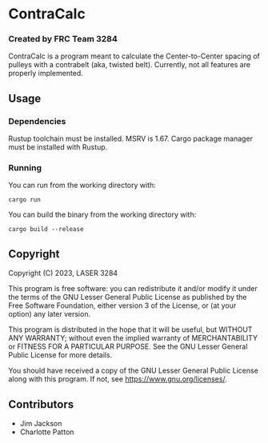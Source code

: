 # ContraCalc
### Created by FRC Team 3284
ContraCalc is a program meant to calculate the Center-to-Center spacing of
pulleys with a contrabelt (aka, twisted belt). Currently, not all features are
properly implemented.

## Usage
### Dependencies
Rustup toolchain must be installed. MSRV is 1.67. Cargo package manager must be
installed with Rustup.

### Running
You can run from the working directory with:
```
cargo run
```

You can build the binary from the working directory with:
```
cargo build --release
```

## Copyright
Copyright (C) 2023, LASER 3284

This program is free software: you can redistribute it and/or modify it under
the terms of the GNU Lesser General Public License as published by the Free
Software Foundation, either version 3 of the License, or (at your option) any
later version.

This program is distributed in the hope that it will be useful, but WITHOUT ANY
WARRANTY; without even the implied warranty of MERCHANTABILITY or FITNESS FOR A
PARTICULAR PURPOSE. See the GNU Lesser General Public License for more details.

You should have received a copy of the GNU Lesser General Public License along
with this program. If not, see <https://www.gnu.org/licenses/>. 

## Contributors
- Jim Jackson
- Charlotte Patton
